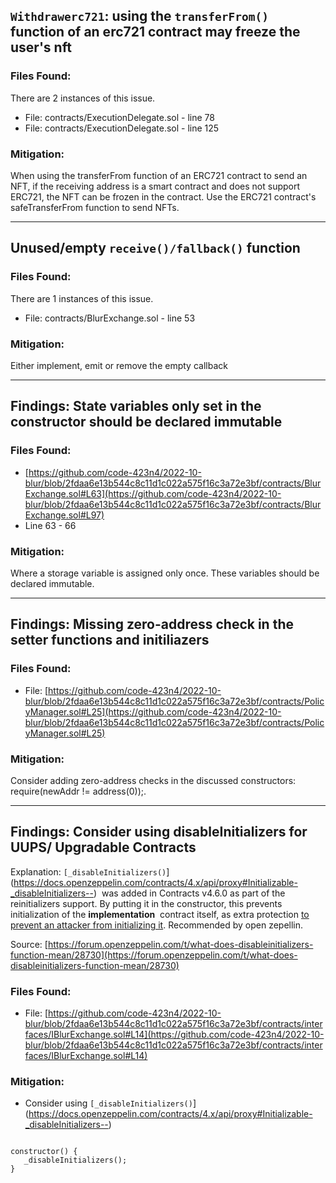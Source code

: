  ## `Withdrawerc721`: using the `transferFrom()` function of an erc721 contract may freeze the user's nft 
 ### Files Found: 
 There are 2 instances of this issue. 
 - File: contracts/ExecutionDelegate.sol - line 78 
 - File: contracts/ExecutionDelegate.sol - line 125 
 
 
 ### Mitigation: 
 
When using the transferFrom function of an ERC721 contract to send an NFT, if the receiving address is a smart contract and does not support ERC721, the NFT can be frozen in the contract. Use the ERC721 contract's safeTransferFrom function to send NFTs. 

 --- 

## Unused/empty `receive()/fallback()` function 
 ### Files Found: 
 There are 1 instances of this issue. 
 - File: contracts/BlurExchange.sol - line 53 
 
 ### Mitigation: 
 Either implement, emit or remove the empty callback 

 --- 

## Findings: State variables only set in the constructor should be declared immutable

### Files Found:

- [https://github.com/code-423n4/2022-10-blur/blob/2fdaa6e13b544c8c11d1c022a575f16c3a72e3bf/contracts/BlurExchange.sol#L63](https://github.com/code-423n4/2022-10-blur/blob/2fdaa6e13b544c8c11d1c022a575f16c3a72e3bf/contracts/BlurExchange.sol#L97)
- Line 63 - 66

### Mitigation:

Where a storage variable is assigned only once. These variables should be declared immutable.

---

## Findings: Missing zero-address check in the setter functions and initiliazers

### Files Found:

- File: [https://github.com/code-423n4/2022-10-blur/blob/2fdaa6e13b544c8c11d1c022a575f16c3a72e3bf/contracts/PolicyManager.sol#L25](https://github.com/code-423n4/2022-10-blur/blob/2fdaa6e13b544c8c11d1c022a575f16c3a72e3bf/contracts/PolicyManager.sol#L25)

### Mitigation:

Consider adding zero-address checks in the discussed constructors: require(newAddr != address(0));.

---

## Findings: Consider using disableInitializers for UUPS/ Upgradable Contracts

Explanation: `[_disableInitializers()`](https://docs.openzeppelin.com/contracts/4.x/api/proxy#Initializable-_disableInitializers--)  was added in Contracts v4.6.0 as part of the reinitializers support. By putting it in the constructor, this prevents initialization of the **implementation**
 contract itself, as extra protection [to prevent an attacker from initializing it](https://forum.openzeppelin.com/t/uupsupgradeable-vulnerability-post-mortem/15680). Recommended by open zepellin.

Source: [https://forum.openzeppelin.com/t/what-does-disableinitializers-function-mean/28730](https://forum.openzeppelin.com/t/what-does-disableinitializers-function-mean/28730)

### Files Found:

- File: [https://github.com/code-423n4/2022-10-blur/blob/2fdaa6e13b544c8c11d1c022a575f16c3a72e3bf/contracts/interfaces/IBlurExchange.sol#L14](https://github.com/code-423n4/2022-10-blur/blob/2fdaa6e13b544c8c11d1c022a575f16c3a72e3bf/contracts/interfaces/IBlurExchange.sol#L14)

### Mitigation:

- Consider using `[_disableInitializers()`](https://docs.openzeppelin.com/contracts/4.x/api/proxy#Initializable-_disableInitializers--)

``` solidity

constructor() {
   _disableInitializers();
}

```